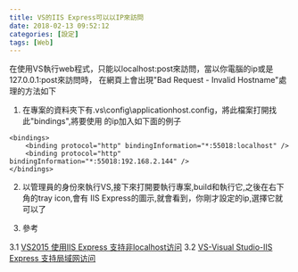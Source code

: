 ```yaml
---
title: VS的IIS Express可以以IP來訪問
date: 2018-02-13 09:52:12
categories: [設定]
tags: [Web]
---
```

在使用VS執行web程式，只能以localhost:post來訪問，當以你電腦的ip或是127.0.0.1:post來訪問時，
在網頁上會出現"Bad Request - Invalid Hostname"處理的方法如下
1. 在專案的資料夾下有.vs\config\applicationhost.config，將此檔案打開找此"bindings",將要使用
的ip加入如下面的例子
```
<bindings>
    <binding protocol="http" bindingInformation="*:55018:localhost" />
	<binding protocol="http" bindingInformation="*:55018:192.168.2.144" />
</bindings>
```
2. 以管理員的身份來執行VS,接下來打開要執行專案,build和執行它,之後在右下角的tray icon,會有
IIS Express的圖示,就會看到，你剛才設定的ip,選擇它就可以了

3. 參考

3.1 [VS2015 使用IIS Express 支持非localhost访问](http://blog.csdn.net/small_tu/article/details/50961478)
3.2 [VS-Visual Studio-IIS Express 支持局域网访问](http://www.cnblogs.com/liluping860122/p/4685564.html)
